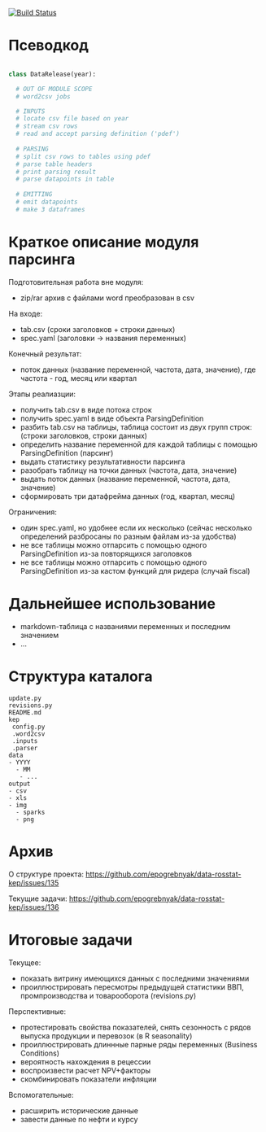 [![Build Status](https://travis-ci.org/epogrebnyak/data-rosstat-kep.svg?branch=dev)](https://travis-ci.org/epogrebnyak/data-rosstat-kep)

Псеводкод
=========
```python

class DataRelease(year):

  # OUT OF MODULE SCOPE
  # word2csv jobs

  # INPUTS
  # locate csv file based on year
  # stream csv rows
  # read and accept parsing definition ('pdef')
  
  # PARSING
  # split csv rows to tables using pdef
  # parse table headers
  # print parsing result
  # parse datapoints in table
  
  # EMITTING
  # emit datapoints
  # make 3 dataframes
```

Краткое описание модуля парсинга 
================================

Подготовительная работа вне модуля:

- zip/rar архив с файлами word преобразован в csv 

На входе: 

- tab.csv (сроки заголовков + строки данных)
- speс.yaml (заголовки -> названия переменных)

Конечный результат: 

- поток данных (название переменной, частота, дата, значение), где частота - год, месяц или квартал

Этапы реалиазции:

- получить tab.csv в виде потока строк 
- получить speс.yaml в виде объекта ParsingDefinition
- разбить tab.csv на таблицы, таблица состоит из двух групп строк: (строки заголовков, строки данных)
- определить название переменной для каждой таблицы с помощью ParsingDefinition (парсинг)
- выдать статистику результативности парсинга
- разобрать таблицу на точки данных (частота, дата, значение) 
- выдать поток данных (название переменной, частота, дата, значение)
- сформировать три датафрейма данных (год, квартал, месяц)

Ограничения:

- один speс.yaml, но удобнее если их несколько (сейчас несколько определений разбросаны по разным файлам из-за удобства)
- не все таблицы можно отпарсить с помощью одного ParsingDefinition из-за повторящихся заголовков 
- не все таблицы можно отпарсить с помощью одного ParsingDefinition из-за кастом функций  для ридера (случай fiscal)

Дальнейшее использование
========================

- markdown-таблица с названиями переменных и последним значением 
- ...

Структура каталога 
==================
```
update.py
revisions.py
README.md
kep
 config.py 
 .word2csv
 .inputs
 .parser 
data
- YYYY
  - MM
   - ...
output
- csv
- xls
- img
  - sparks
  - png
```

Архив
=====

О структуре проекта: <https://github.com/epogrebnyak/data-rosstat-kep/issues/135>

Текущие задачи: <https://github.com/epogrebnyak/data-rosstat-kep/issues/136>

Итоговые задачи
===============

Текущее:

- показать витрину имеющихся данных с последними значениями
- проиллюстрировать пересмотры предыдущей статистики ВВП, промпроизводства и товарооборота (revisions.py)

Перспективные:

- протестировать свойства показателей, снять сезонность с рядов выпуска продукции и перевозок (в R seasonality)
- проиллюстрировать длиннные парные ряды переменных (Business Conditions)
- вероятность нахождения в рецессии
- воспроизвести расчет NPV+факторы
- скомбинировать показатели инфляции

Вспомогательные:

- расширить исторические данные 
- завести данные по нефти и курсу 
